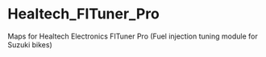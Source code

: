 # Healtech_FITuner_Pro
Maps for Healtech Electronics FITuner Pro (Fuel injection tuning module for Suzuki bikes)
